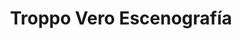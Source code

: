 ---
title: "Troppo Vero Escenografía"
url: /alcala-de-henares/troppo-vero-escenografia/
shop: Raumausstattung
---